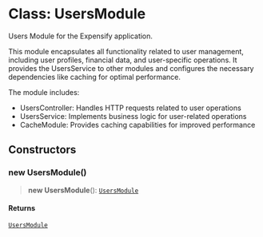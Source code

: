 # Class: UsersModule

Users Module for the Expensify application.

This module encapsulates all functionality related to user management,
including user profiles, financial data, and user-specific operations.
It provides the UsersService to other modules and configures the necessary
dependencies like caching for optimal performance.

The module includes:
- UsersController: Handles HTTP requests related to user operations
- UsersService: Implements business logic for user-related operations
- CacheModule: Provides caching capabilities for improved performance

## Constructors

### new UsersModule()

> **new UsersModule**(): [`UsersModule`](UsersModule.md)

#### Returns

[`UsersModule`](UsersModule.md)
